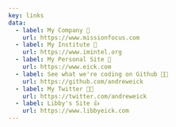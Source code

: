 ```yaml
---
key: links
data:
  - label: My Company 💬
    url: https://www.missionfocus.com
  - label: My Institute 📸
    url: https://www.imintel.org
  - label: My Personal Site 🎨
    url: https://www.eick.com
  - label: See what we're coding on Github 🧑‍💻
    url: https://github.com/andreweick
  - label: My Twitter 🧑‍💻
    url: https://twitter.com/andreweick
  - label: Libby's Site 👍
    url: https://www.libbyeick.com
---
```

